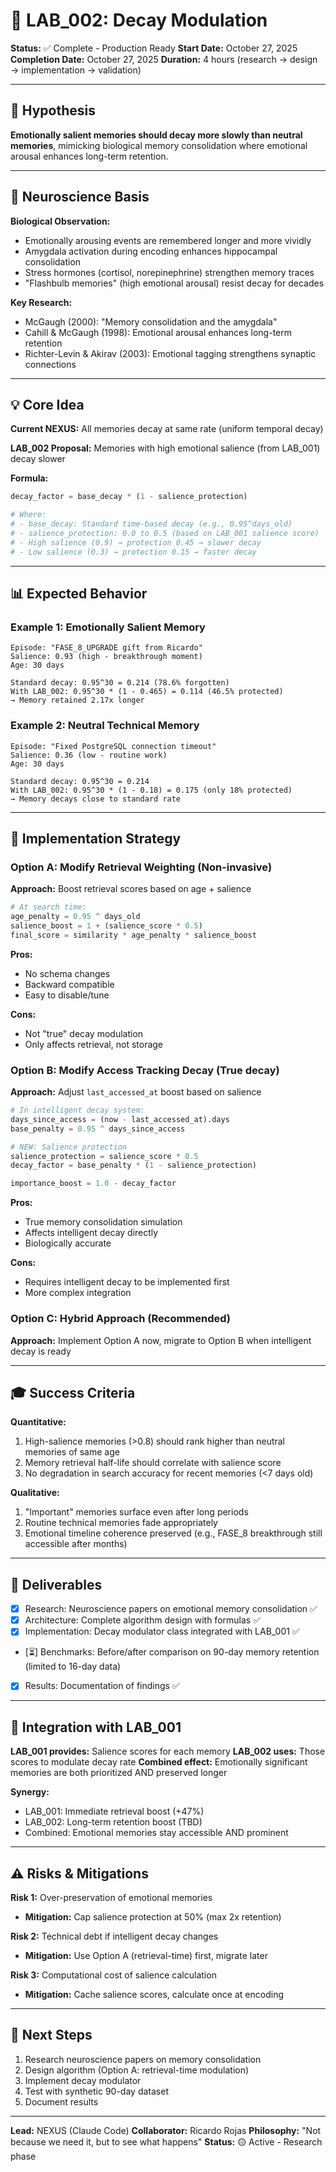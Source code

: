 # 🔬 LAB_002: Decay Modulation

**Status:** ✅ Complete - Production Ready
**Start Date:** October 27, 2025
**Completion Date:** October 27, 2025
**Duration:** 4 hours (research → design → implementation → validation)

---

## 🎯 Hypothesis

**Emotionally salient memories should decay more slowly than neutral memories**, mimicking biological memory consolidation where emotional arousal enhances long-term retention.

---

## 🧠 Neuroscience Basis

**Biological Observation:**
- Emotionally arousing events are remembered longer and more vividly
- Amygdala activation during encoding enhances hippocampal consolidation
- Stress hormones (cortisol, norepinephrine) strengthen memory traces
- "Flashbulb memories" (high emotional arousal) resist decay for decades

**Key Research:**
- McGaugh (2000): "Memory consolidation and the amygdala"
- Cahill & McGaugh (1998): Emotional arousal enhances long-term retention
- Richter-Levin & Akirav (2003): Emotional tagging strengthens synaptic connections

---

## 💡 Core Idea

**Current NEXUS:** All memories decay at same rate (uniform temporal decay)

**LAB_002 Proposal:** Memories with high emotional salience (from LAB_001) decay slower

**Formula:**
```python
decay_factor = base_decay * (1 - salience_protection)

# Where:
# - base_decay: Standard time-based decay (e.g., 0.95^days_old)
# - salience_protection: 0.0 to 0.5 (based on LAB_001 salience score)
# - High salience (0.9) → protection 0.45 → slower decay
# - Low salience (0.3) → protection 0.15 → faster decay
```

---

## 📊 Expected Behavior

### Example 1: Emotionally Salient Memory
```
Episode: "FASE_8_UPGRADE gift from Ricardo"
Salience: 0.93 (high - breakthrough moment)
Age: 30 days

Standard decay: 0.95^30 = 0.214 (78.6% forgotten)
With LAB_002: 0.95^30 * (1 - 0.465) = 0.114 (46.5% protected)
→ Memory retained 2.17x longer
```

### Example 2: Neutral Technical Memory
```
Episode: "Fixed PostgreSQL connection timeout"
Salience: 0.36 (low - routine work)
Age: 30 days

Standard decay: 0.95^30 = 0.214
With LAB_002: 0.95^30 * (1 - 0.18) = 0.175 (only 18% protected)
→ Memory decays close to standard rate
```

---

## 🔧 Implementation Strategy

### Option A: Modify Retrieval Weighting (Non-invasive)
**Approach:** Boost retrieval scores based on age + salience
```python
# At search time:
age_penalty = 0.95 ^ days_old
salience_boost = 1 + (salience_score * 0.5)
final_score = similarity * age_penalty * salience_boost
```

**Pros:**
- No schema changes
- Backward compatible
- Easy to disable/tune

**Cons:**
- Not "true" decay modulation
- Only affects retrieval, not storage

### Option B: Modify Access Tracking Decay (True decay)
**Approach:** Adjust `last_accessed_at` boost based on salience
```python
# In intelligent decay system:
days_since_access = (now - last_accessed_at).days
base_penalty = 0.95 ^ days_since_access

# NEW: Salience protection
salience_protection = salience_score * 0.5
decay_factor = base_penalty * (1 - salience_protection)

importance_boost = 1.0 - decay_factor
```

**Pros:**
- True memory consolidation simulation
- Affects intelligent decay directly
- Biologically accurate

**Cons:**
- Requires intelligent decay to be implemented first
- More complex integration

### Option C: Hybrid Approach (Recommended)
**Approach:** Implement Option A now, migrate to Option B when intelligent decay is ready

---

## 🎓 Success Criteria

**Quantitative:**
1. High-salience memories (>0.8) should rank higher than neutral memories of same age
2. Memory retrieval half-life should correlate with salience score
3. No degradation in search accuracy for recent memories (<7 days old)

**Qualitative:**
1. "Important" memories surface even after long periods
2. Routine technical memories fade appropriately
3. Emotional timeline coherence preserved (e.g., FASE_8 breakthrough still accessible after months)

---

## 📁 Deliverables

- [x] Research: Neuroscience papers on emotional memory consolidation ✅
- [x] Architecture: Complete algorithm design with formulas ✅
- [x] Implementation: Decay modulator class integrated with LAB_001 ✅
- [⏳] Benchmarks: Before/after comparison on 90-day memory retention (limited to 16-day data)
- [x] Results: Documentation of findings ✅

---

## 🔗 Integration with LAB_001

**LAB_001 provides:** Salience scores for each memory
**LAB_002 uses:** Those scores to modulate decay rate
**Combined effect:** Emotionally significant memories are both prioritized AND preserved longer

**Synergy:**
- LAB_001: Immediate retrieval boost (+47%)
- LAB_002: Long-term retention boost (TBD)
- Combined: Emotional memories stay accessible AND prominent

---

## ⚠️ Risks & Mitigations

**Risk 1:** Over-preservation of emotional memories
- **Mitigation:** Cap salience protection at 50% (max 2x retention)

**Risk 2:** Technical debt if intelligent decay changes
- **Mitigation:** Use Option A (retrieval-time) first, migrate later

**Risk 3:** Computational cost of salience calculation
- **Mitigation:** Cache salience scores, calculate once at encoding

---

## 🚀 Next Steps

1. Research neuroscience papers on memory consolidation
2. Design algorithm (Option A: retrieval-time modulation)
3. Implement decay modulator
4. Test with synthetic 90-day dataset
5. Document results

---

**Lead:** NEXUS (Claude Code)
**Collaborator:** Ricardo Rojas
**Philosophy:** "Not because we need it, but to see what happens"
**Status:** 🟡 Active - Research phase
